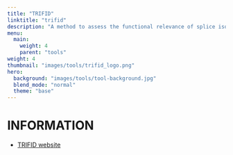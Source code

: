 ```yaml
---
title: "TRIFID"
linktitle: "trifid"
description: "A method to assess the functional relevance of splice isoforms."
menu:
  main:
    weight: 4
    parent: "tools"
weight: 4
thumbnail: "images/tools/trifid_logo.png"
hero:
  background: "images/tools/tool-background.jpg"
  blend_mode: "normal"
  theme: "base"
---
```


# INFORMATION

- [TRIFID website](https://github.com/fpozoc/trifid)
